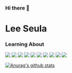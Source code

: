 ### Hi there 👋

<!--
**mentalbreaker/mentalbreaker** is a ✨ _special_ ✨ repository because its `README.md` (this file) appears on your GitHub profile.

Here are some ideas to get you started:

- 🔭 I’m currently working on ...
- 🌱 I’m currently learning ...
- 👯 I’m looking to collaborate on ...
- 🤔 I’m looking for help with ...
- 💬 Ask me about ...
- 📫 How to reach me: ...
- 😄 Pronouns: ...
- ⚡ Fun fact: ...
-->


# Lee Seula
### Learning About
![](http://img.shields.io/badge/-<html>-e34f26?style=for-the-badge&logo=)
![](http://img.shields.io/badge/-{css}-1572B6?style=for-the-badge&logo=)
![](http://img.shields.io/badge/-{javaScript}-F7DF1E?style=for-the-badge&logo=)
![](http://img.shields.io/badge/-:typescript-3178C6?style=for-the-badge&logo=)
![](http://img.shields.io/badge/-<React/>-61DAFB?style=for-the-badge&logo=)
![](http://img.shields.io/badge/-<Next.js/>-000000?style=for-the-badge&logo=)
![](http://img.shields.io/badge/-Node.js-339933?style=for-the-badge&logo=)
![](http://img.shields.io/badge/-Mysql-4479A1?style=for-the-badge&logo=)
![](http://img.shields.io/badge/-aws-232F3E?style=for-the-badge&logo=)
![](http://img.shields.io/badge/-docker-2496ED?style=for-the-badge&logo=)



 [![Anurag's github stats](https://github-readme-stats.vercel.app/api?username=mentalbreaker)](https://github.com/anuraghazra/github-readme-stats)







